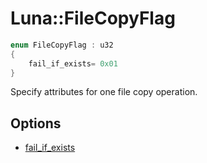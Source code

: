 # Luna::FileCopyFlag

```c++
enum FileCopyFlag : u32
{
    fail_if_exists= 0x01
}
```

Specify attributes for one file copy operation. 

## Options
* [fail_if_exists](group___runtime_file_1gga962b4537444d213445aa995acbfd667baeec6644eec631f8435646e8695d32403.md)
